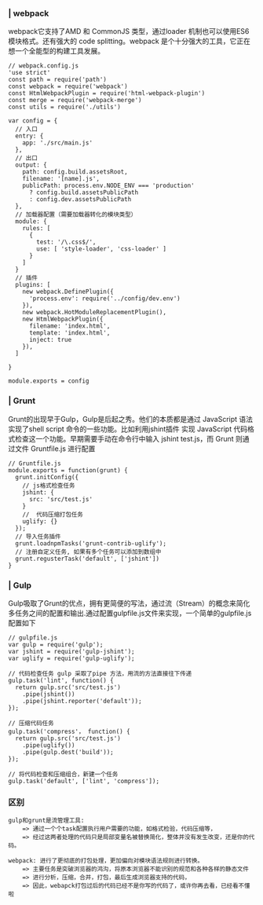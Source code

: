 ### | webpack
webpack它支持了AMD 和 CommonJS 类型，通过loader 机制也可以使用ES6模块格式。还有强大的 code splitting。webpack 是个十分强大的工具，它正在想一个全能型的构建工具发展。
```
// webpack.config.js
'use strict'
const path = require('path')
const webpack = require('webpack')
const HtmlWebpackPlugin = require('html-webpack-plugin')
const merge = require('webpack-merge')
const utils = require('./utils')

var config = {
  // 入口
  entry: {
    app: './src/main.js'
  },
  // 出口
  output: {
    path: config.build.assetsRoot,
    filename: '[name].js',
    publicPath: process.env.NODE_ENV === 'production'
      ? config.build.assetsPublicPath
      : config.dev.assetsPublicPath
  },
  // 加载器配置（需要加载器转化的模块类型）
  module: {
    rules: [
      {
        test: '/\.css$/',
        use: [ 'style-loader', 'css-loader' ]
      }
    ]
  }
  // 插件
  plugins: [
    new webpack.DefinePlugin({
      'process.env': require('../config/dev.env')
    }),
    new webpack.HotModuleReplacementPlugin(),
    new HtmlWebpackPlugin({
      filename: 'index.html',
      template: 'index.html',
      inject: true
    }),
  ]

}

module.exports = config
```

### |  Grunt
Grunt的出现早于Gulp，Gulp是后起之秀。他们的本质都是通过 JavaScript 语法实现了shell script 命令的一些功能。比如利用jshint插件 实现 JavaScript 代码格式检查这一个功能。早期需要手动在命令行中输入 jshint test.js，而 Grunt 则通过文件 Gruntfile.js 进行配置
```
// Gruntfile.js
module.exports = function(grunt) {
  grunt.initConfig({
    // js格式检查任务
    jshint: {
      src: 'src/test.js'
    }
    //  代码压缩打包任务
    uglify: {}
  });
  // 导入任务插件
  grunt.loadnpmTasks('grunt-contrib-uglify');
  // 注册自定义任务, 如果有多个任务可以添加到数组中
  grunt.regusterTask('default', ['jshint'])
} 
```

### | Gulp
Gulp吸取了Grunt的优点，拥有更简便的写法，通过流（Stream）的概念来简化多任务之间的配置和输出.通过配置gulpfile.js文件来实现，一个简单的gulpfile.js配置如下
```
// gulpfile.js
var gulp = require('gulp');
var jshint = require('gulp-jshint');
var uglify = require('gulp-uglify');

// 代码检查任务 gulp 采取了pipe 方法，用流的方法直接往下传递
gulp.task('lint', function() {
  return gulp.src('src/test.js')
    .pipe(jshint())
    .pipe(jshint.reporter('default'));
});

// 压缩代码任务
gulp.task('compress'， function() {
  return gulp.src('src/test.js')
    .pipe(uglify())
    .pipe(gulp.dest('build'));
});

// 将代码检查和压缩组合，新建一个任务
gulp.task('default', ['lint', 'compress']);

```


### 区别
```
gulp和grunt是流管理工具: 
    => 通过一个个task配置执行用户需要的功能，如格式检验，代码压缩等，
    => 经过这两者处理的代码只是局部变量名被替换简化，整体并没有发生改变，还是你的代码。

webpack: 进行了更彻底的打包处理，更加偏向对模块语法规则进行转换。
    => 主要任务是突破浏览器的鸿沟，将原本浏览器不能识别的规范和各种各样的静态文件
    => 进行分析，压缩，合并，打包，最后生成浏览器支持的代码，
    => 因此，webapck打包过后的代码已经不是你写的代码了，或许你再去看，已经看不懂啦

```
  
